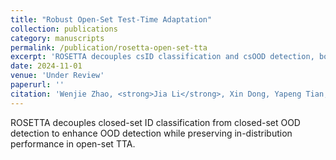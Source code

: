 ```yaml
---
title: "Robust Open-Set Test-Time Adaptation"
collection: publications
category: manuscripts
permalink: /publication/rosetta-open-set-tta
excerpt: 'ROSETTA decouples csID classification and csOOD detection, boosting OOD detection while maintaining ID accuracy.'
date: 2024-11-01
venue: 'Under Review'
paperurl: ''
citation: 'Wenjie Zhao, <strong>Jia Li</strong>, Xin Dong, Yapeng Tian, Yu Xiang, Yunhui Guo. "Robust Open-Set Test-Time Adaptation." Under Review, 2024.'
---
```


ROSETTA decouples closed-set ID classification from closed-set OOD detection to enhance OOD detection while preserving in-distribution performance in open-set TTA.

